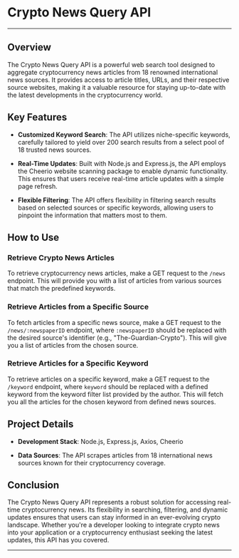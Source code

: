# Crypto News Query API

---

## Overview

The Crypto News Query API is a powerful web search tool designed to aggregate cryptocurrency news articles from 18 renowned international news sources. It provides access to article titles, URLs, and their respective source websites, making it a valuable resource for staying up-to-date with the latest developments in the cryptocurrency world.

## Key Features

- **Customized Keyword Search**: The API utilizes niche-specific keywords, carefully tailored to yield over 200 search results from a select pool of 18 trusted news sources. 

- **Real-Time Updates**: Built with Node.js and Express.js, the API employs the Cheerio website scanning package to enable dynamic functionality. This ensures that users receive real-time article updates with a simple page refresh.

- **Flexible Filtering**: The API offers flexibility in filtering search results based on selected sources or specific keywords, allowing users to pinpoint the information that matters most to them.

## How to Use

### Retrieve Crypto News Articles

To retrieve cryptocurrency news articles, make a GET request to the `/news` endpoint. This will provide you with a list of articles from various sources that match the predefined keywords.

### Retrieve Articles from a Specific Source

To fetch articles from a specific news source, make a GET request to the `/news/:newspaperID` endpoint, where `:newspaperID` should be replaced with the desired source's identifier (e.g., "The-Guardian-Crypto"). This will give you a list of articles from the chosen source.

### Retrieve Articles for a Specific Keyword 

To retrieve articles on a specific keyword, make a GET request to the `/keyword` endpoint, where `keyword` should be replaced with a defined keyword from the keyword filter list provided by the author. This will fetch you all the articles for the chosen keyword from defined news sources.

## Project Details

- **Development Stack**: Node.js, Express.js, Axios, Cheerio

- **Data Sources**: The API scrapes articles from 18 international news sources known for their cryptocurrency coverage.

## Conclusion

The Crypto News Query API represents a robust solution for accessing real-time cryptocurrency news. Its flexibility in searching, filtering, and dynamic updates ensures that users can stay informed in an ever-evolving crypto landscape. Whether you're a developer looking to integrate crypto news into your application or a cryptocurrency enthusiast seeking the latest updates, this API has you covered.

---
